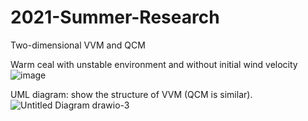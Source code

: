 # 2021-Summer-Research
Two-dimensional VVM and QCM

Warm ceal with unstable environment and without initial wind velocity
![image](https://github.com/Aaron-Hsieh-0129/2021-Summer-Research/blob/main/vvm2d/result/EX2.gif) 

UML diagram: show the structure of VVM (QCM is similar).
![Untitled Diagram drawio-3](https://user-images.githubusercontent.com/59785770/133662562-ca59eafb-3228-405c-a20c-511c5e1d773b.png)
